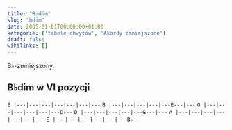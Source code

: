 ```yaml
---
title: "B♭dim"
slug: "bdim"
date: 2005-01-01T00:00:00+01:00
kategorie: ['tabele chwytów', 'Akordy zmniejszone']
draft: false
wikilinks: []
---
```

B♭-zmniejszony.

## B♭dim w VI pozycji

`E |---|---|---|---|---|---|---`
`B |---|---|---|---|---E---|---`
`G |---|---|---|---|---|---D♭--`
`D |---|---|---|---|---G---|---`
`A |---|---|---|---|---|---|---`
`E |---|---|---|---|---|---B♭--`


